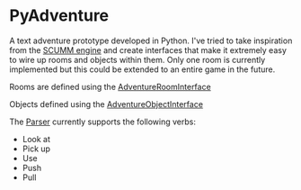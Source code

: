 # PyAdventure

A text adventure prototype developed in Python. I've tried to take inspiration from the [SCUMM engine](https://en.wikipedia.org/wiki/SCUMM)
and create interfaces that make it extremely easy to wire up rooms and objects within them. Only one room is 
currently implemented but this could be extended to an entire game in the future.

Rooms are defined using the [AdventureRoomInterface](AdventureRoomInterface.py)

Objects defined using the [AdventureObjectInterface](AdventureObjectInterface.py)

The [Parser](Parser.py) currently supports the following verbs:
- Look at
- Pick up
- Use
- Push
- Pull

